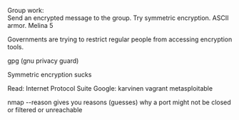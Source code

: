 Group work:  
Send an encrypted message to the group. Try symmetric encryption.  ASCII armor.
Melina 5
  
Governments are trying to restrict regular people from accessing encryption tools.  

gpg (gnu privacy guard) 

Symmetric encryption sucks

Read: Internet Protocol Suite
Google: karvinen vagrant metasploitable

nmap --reason gives you reasons (guesses) why a port might not be closed or filtered or unreachable